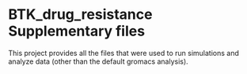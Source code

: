 # BTK_drug_resistance Supplementary files
This project provides all the files that were used to run simulations and analyze data (other than the default gromacs analysis).
